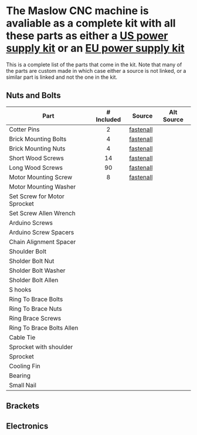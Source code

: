 # The Maslow CNC machine is avaliable as a complete kit with all these parts as either a [US power supply kit](http://www.maslowcnc.com/store/maslow-cnc-base-machine-z-axis-kits-us-power-supply) or an [EU power supply kit](http://www.maslowcnc.com/store/maslow-cnc-base-machine-z-axis-kits-eu-power-supply)

This is a complete list of the parts that come in the kit. Note that many of the parts are custom made in which case either a source is not linked, or a similar part is linked and not the one in the kit.

## Nuts and Bolts

|    Part                           |   # Included     |     Source                                                       |   Alt Source   |
|-----------------------------------|:----------------:|-----------------------------------------------------------------:|-----------|
|  Cotter Pins                      |         2        |[fastenall](https://www.fastenal.com/products/details/45287)      |           |
|Brick Mounting Bolts               |         4        |[fastenall](https://www.fastenal.com/products/details/21171)      |           |
|Brick Mounting Nuts                |         4        |[fastenall](https://www.fastenal.com/products/details/1136102)    |           |
|Short Wood Screws                  |        14        |[fastenall](https://www.fastenal.com/products/details/32171)      |           |
|Long Wood Screws                   |        90        |[fastenall](https://www.fastenal.com/products/details/32176)      |           |
|Motor Mounting Screw               |         8        |[fastenall](https://www.fastenal.com/products/details/91200)      |           |
|Motor Mounting Washer              |                  |                                                                  |           |
|Set Screw for Motor Sprocket       |                  |                                                                  |           |
|Set Screw Allen Wrench             |                  |                                                                  |           |
|Arduino Screws                     |                  |                                                                  |           |
|Arduino Screw Spacers              |                  |                                                                  |           |
|Chain Alignment Spacer             |                  |                                                                  |           |
|Shoulder Bolt                      |                  |                                                                  |           |
|Sholder Bolt Nut                   |                  |                                                                  |           |
|Sholder Bolt Washer                |                  |                                                                  |           |
|Sholder Bolt Allen                 |                  |                                                                  |           |
|S hooks                            |                  |                                                                  |           |
|Ring To Brace Bolts                |                  |                                                                  |           |
|Ring To Brace Nuts                 |                  |                                                                  |           |
|Ring Brace Screws                  |                  |                                                                  |           |
|Ring To Brace Bolts Allen          |                  |                                                                  |           |
|Cable Tie                          |                  |                                                                  |           |
|Sprocket with shoulder             |                  |                                                                  |           |
|Sprocket                           |                  |                                                                  |           |
|Cooling Fin                        |                  |                                                                  |           |
|Bearing                            |                  |                                                                  |           |
|Small Nail                         |                  |                                                                  |           |


## Brackets

## Electronics
